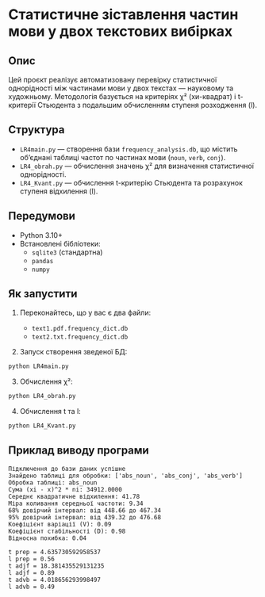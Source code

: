 # Статистичне зіставлення частин мови у двох текстових вибірках

## Опис
Цей проєкт реалізує автоматизовану перевірку статистичної однорідності між частинами мови у двох текстах — науковому та художньому. 
Методологія базується на критеріях χ² (хи-квадрат) і t-критерії Стьюдента з подальшим обчисленням ступеня розходження (l).

## Структура

- `LR4main.py` — створення бази `frequency_analysis.db`, що містить об’єднані таблиці частот по частинах мови (`noun`, `verb`, `conj`).
- `LR4_obrah.py` — обчислення значень χ² для визначення статистичної однорідності.
- `LR4_Kvant.py` — обчислення t-критерію Стьюдента та розрахунок ступеня відхилення (l).

## Передумови

- Python 3.10+
- Встановлені бібліотеки:
  - `sqlite3` (стандартна)
  - `pandas`
  - `numpy`

## Як запустити

1. Переконайтесь, що у вас є два файли:
   - `text1.pdf.frequency_dict.db`
   - `text2.txt.frequency_dict.db`

2. Запуск створення зведеної БД:
```bash
python LR4main.py
```

3. Обчислення χ²:
```bash
python LR4_obrah.py
```

4. Обчислення t та l:
```bash
python LR4_Kvant.py
```

## Приклад виводу програми

```
Підключення до бази даних успішне
Знайдено таблиці для обробки: ['abs_noun', 'abs_conj', 'abs_verb']
Обробка таблиці: abs_noun
Сума (xi - x)^2 * ni: 34912.0000
Середнє квадратичне відхилення: 41.78
Міра коливання середньої частоти: 9.34
68% довірчий інтервал: від 448.66 до 467.34
95% довірчий інтервал: від 439.32 до 476.68
Коефіцієнт варіації (V): 0.09
Коефіцієнт стабільності (D): 0.98
Відносна похибка: 0.04
```

```
t prep = 4.635730592958537  
l prep = 0.56  
t adjf = 18.381435529131235  
l adjf = 0.89  
t advb = 4.018656293998497  
l advb = 0.49
```
